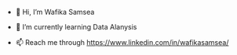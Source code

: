 - 👋 Hi, I’m Wafika Samsea

- 🌱 I’m currently learning Data Alanysis

- 📫 Reach me through https://www.linkedin.com/in/wafikasamsea/

<!---
wfksmseaa/wfksmseaa is a ✨ special ✨ repository because its `README.md` (this file) appears on your GitHub profile.
You can click the Preview link to take a look at your changes.
--->
